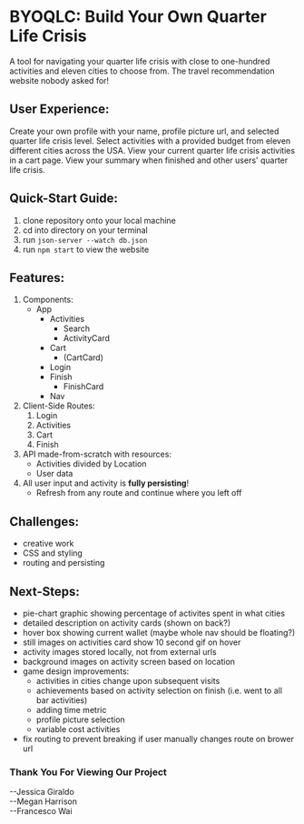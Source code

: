 # BYOQLC: Build Your Own Quarter Life Crisis
A tool for navigating your quarter life crisis with close to one-hundred activities and eleven cities to choose from. The travel recommendation website nobody asked for!

## User Experience:
Create your own profile with your name, profile picture url, and selected quarter life crisis level. Select activities with a provided budget from eleven different cities across the USA. View your current quarter life crisis activities in a cart page. View your summary when finished and other users' quarter life crisis. 

## Quick-Start Guide:
1. clone repository onto your local machine
2. cd into directory on your terminal
3. run `json-server --watch db.json` 
4. run `npm start` to view the website

## Features:
1. Components:
    - App
        - Activities
            - Search
            - ActivityCard
        - Cart 
            - (CartCard)
        - Login
        - Finish
            - FinishCard
        - Nav
2. Client-Side Routes:
    1. Login
    2. Activities
    3. Cart
    4. Finish
3. API made-from-scratch with resources:
    - Activities divided by Location
    - User data 
4. All user input and activity is **fully persisting**!
    - Refresh from any route and continue where you left off

## Challenges:
- creative work 
- CSS and styling
- routing and persisting

## Next-Steps:
- pie-chart graphic showing percentage of activites spent in what cities
- detailed description on activity cards (shown on back?)
- hover box showing current wallet (maybe whole nav should be floating?)
- still images on activities card show 10 second gif on hover
- activity images stored locally, not from external urls
- background images on activity screen based on location
- game design improvements:
    - activities in cities change upon subsequent visits
    - achievements based on activity selection on finish (i.e. went to all bar activities)
    - adding time metric
    - profile picture selection
    - variable cost activities
- fix routing to prevent breaking if user manually changes route on brower url

### Thank You For Viewing Our Project

--Jessica Giraldo</br>
--Megan Harrison</br>
--Francesco Wai
